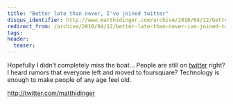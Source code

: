 ```yaml
---
title: "Better late than never, I've joined twitter"
disqus_identifier: http://www.matthidinger.com/archive/2010/04/12/better-late-than-never-ive-joined-twitter.aspx
redirect_from: /archive/2010/04/12/better-late-than-never-ive-joined-twitter.aspx/
tags: 
header:
  teaser: 
---
```

Hopefully I didn’t completely miss the boat… People are still on [twitter](http://twitter.com/matthidinger) right? I heard rumors that everyone left and moved to foursquare? Technology is enough to make people of any age feel old.

<http://twitter.com/matthidinger>

